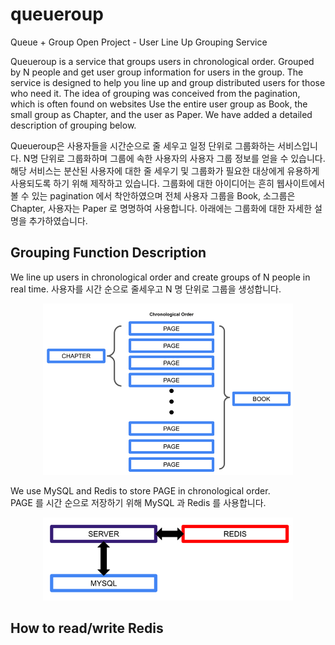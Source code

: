 # queueroup

Queue + Group Open Project - User Line Up Grouping Service

Queueroup is a service that groups users in chronological order.
Grouped by N people and get user group information for users in the group.
The service is designed to help you line up and group distributed users for those who need it.
The idea of grouping was conceived from the pagination, which is often found on websites
Use the entire user group as Book, the small group as Chapter, and the user as Paper.
We have added a detailed description of grouping below.

Queueroup은 사용자들을 시간순으로 줄 세우고 일정 단위로 그룹화하는 서비스입니다.
N명 단위로 그룹화하며 그룹에 속한 사용자의 사용자 그룹 정보를 얻을 수 있습니다.
해당 서비스는 분산된 사용자에 대한 줄 세우기 및 그룹화가 필요한 대상에게 유용하게 사용되도록 하기 위해 제작하고 있습니다.
그룹화에 대한 아이디어는 흔히 웹사이트에서 볼 수 있는 pagination 에서 착안하였으며
전체 사용자 그룹을 Book, 소그룹은 Chapter, 사용자는 Paper 로 명명하여 사용합니다.
아래에는 그룹화에 대한 자세한 설명을 추가하였습니다.

## Grouping Function Description

We line up users in chronological order and create groups of N people in real time.
사용자를 시간 순으로 줄세우고 N 명 단위로 그룹을 생성합니다.

<center><img src="images/page-desc.png" width="400"></center>

We use MySQL and Redis to store PAGE in chronological order.  
PAGE 를 시간 순으로 저장하기 위해 MySQL 과 Redis 를 사용합니다.

<center><img src="images/server-db-desc.png" width="400"></center>


## How to read/write Redis